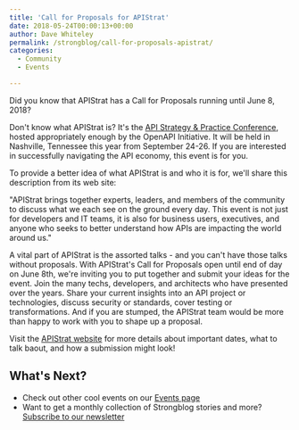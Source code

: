```yaml
---
title: 'Call for Proposals for APIStrat'
date: 2018-05-24T00:00:13+00:00
author: Dave Whiteley
permalink: /strongblog/call-for-proposals-apistrat/
categories:
  - Community
  - Events

---
```


Did you know that APIStrat has a Call for Proposals running until June 8, 2018? 

Don't know what APIStrat is? It's the [API Strategy & Practice Conference](https://events.linuxfoundation.org/events/apistrat-2018/), hosted appropriately enough by the OpenAPI Initiative. It will be held in Nashville, Tennessee this year from September 24-26. If you are interested in successfully navigating the API economy, this event is for you. 

To provide a better idea of what APIStrat is and who it is for, we'll share this description from its web site:

"APIStrat brings together experts, leaders, and members of the community to discuss what we each see on the ground every day. This event is not just for developers and IT teams, it is also for business users, executives, and anyone who seeks to better understand how APIs are impacting the world around us."

A vital part of APIStrat is the assorted talks - and you can't have those talks without proposals. With APIStrat's Call for Proposals open until end of day on June 8th, we're inviting you to put together and submit your ideas for the event. Join the many techs, developers, and architects who have presented over the years. Share your current insights into an API project or technologies, discuss security or standards, cover testing or transformations. And if you are stumped, the APIStrat team would be more than happy to work with you to shape up a proposal.

Visit the [APIStrat website](https://events.linuxfoundation.org/events/apistrat-2018/cfp/) for more details about important dates, what to talk baout, and how a submission might look!

## What's Next?

* Check out other cool events on our [Events page](https://strongloop.com/events/)
* Want to get a monthly collection of Strongblog stories and more? [Subscribe to our newsletter](https://strongloop.com/newsletter/)
